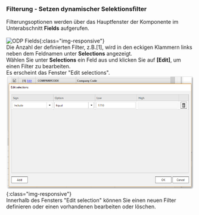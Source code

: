 ### Filterung - Setzen dynamischer Selektionsfilter<br/>
Filterungsoptionen werden über das Hauptfenster der Komponente im Unterabschnitt **Fields** aufgerufen. <br/>
<br/>
![ODP Fields](/img/content/odp/odp-fiter.png){:class="img-responsive"} <br/>
Die Anzahl der definierten Filter, z.B.[1], wird in den eckigen Klammern links neben dem Feldnamen unter **Selections** angezeigt.<br/>
Wählen Sie unter **Selections** ein Feld aus und klicken Sie auf **[Edit]**, um einen Filter zu bearbeiten.<br/>
Es erscheint das Fenster "Edit selections". 
<br/>
![ODP ABAP CDS View Filter](/img/content/odp/odp-component-cds-costcenter-03-filter.png){:class="img-responsive"}<br/>
Innerhalb des Fensters "Edit selection" können Sie einen neuen Filter definieren oder einen vorhandenen bearbeiten oder löschen.



